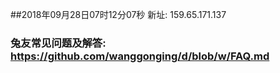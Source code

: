 ##2018年09月28日07时12分07秒 新址: 159.65.171.137
### 兔友常见问题及解答: https://github.com/wanggonging/d/blob/w/FAQ.md
